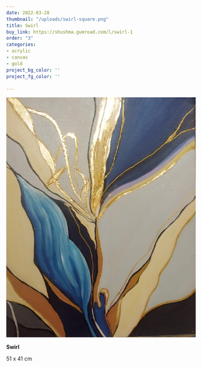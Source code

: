 ```yaml
---
date: 2022-03-28
thumbnail: "/uploads/swirl-square.png"
title: Swirl
buy_link: https://shushma.gumroad.com/l/swirl-1
order: "3"
categories:
- acrylic
- canvas
- gold
project_bg_color: ''
project_fg_color: ''

---
```

![](/uploads/swirl.png)

**Swirl**

51 x 41 cm
